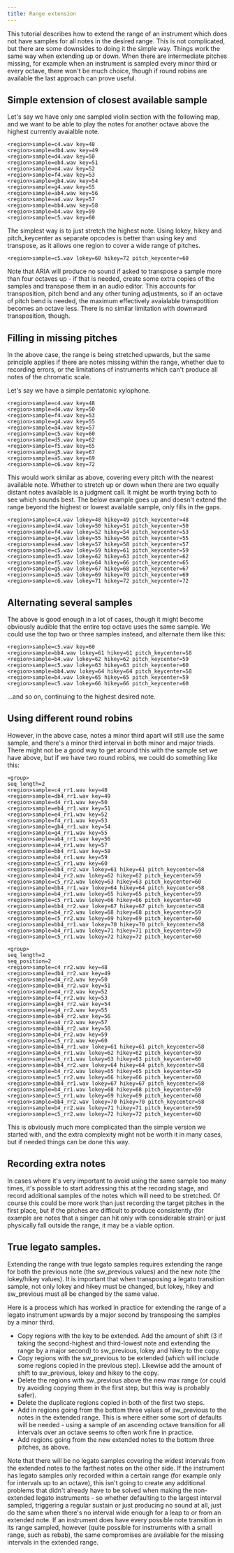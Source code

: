 ```yaml
---
title: Range extension
---
```


This tutorial describes how to extend the range of an instrument which does not
have samples for all notes in the desired range. This is not complicated, but
there are some downsides to doing it the simple way. Things work the same way
when extending up or down. When there are intermediate pitches missing, for
example when an instrument is sampled every minor third or every octave, there
won't be much choice, though if round robins are available the last approach
can prove useful.

## Simple extension of closest available sample

Let's say we have only one sampled violin section with the following map, and
we want to be able to play the notes for another octave above the highest
currently avaialble note.

```sfz
<region>sample=c4.wav key=48
<region>sample=db4.wav key=49
<region>sample=d4.wav key=50
<region>sample=eb4.wav key=51
<region>sample=e4.wav key=52
<region>sample=f4.wav key=53
<region>sample=gb4.wav key=54
<region>sample=g4.wav key=55
<region>sample=ab4.wav key=56
<region>sample=a4.wav key=57
<region>sample=bb4.wav key=58
<region>sample=b4.wav key=59
<region>sample=c5.wav key=60
```

The simplest way is to just stretch the highest note. Using
lokey, hikey and pitch_keycenter as separate opcodes is
better than using key and transpose, as it allows one region
to cover a wide range of pitches.

```sfz
<region>sample=c5.wav lokey=60 hikey=72 pitch_keycenter=60
```

Note that ARIA will produce no sound if asked to transpose
a sample more than four octaves up - if that is needed,
create some extra copies of the samples and transpose them
in an audio editor. This accounts for transposition, pitch
bend and any other tuning adjustments, so if an octave of
pitch bend is needed, the maximum effectively avaialable
transpotition becomes an octave less. There is no similar
limitation with downward transposition, though.

## Filling in missing pitches

In the above case, the range is being stretched upwards, but
the same principle applies if there are notes missing within
the range, whether due to recording errors, or the limitations
of instruments which can't produce all notes of the chromatic
scale.

Let's say we have a simple pentatonic xylophone.

```sfz
<region>sample=c4.wav key=48
<region>sample=d4.wav key=50
<region>sample=f4.wav key=53
<region>sample=g4.wav key=55
<region>sample=a4.wav key=57
<region>sample=c5.wav key=60
<region>sample=d5.wav key=62
<region>sample=f5.wav key=65
<region>sample=g5.wav key=67
<region>sample=a5.wav key=69
<region>sample=c6.wav key=72
```

This would work similar as above, covering every
pitch with the nearest available note. Whether
to stretch up or down when there are two equally
distant notes available is a judgment call. It might
be worth trying both to see which sounds best.
The below example goes up and doesn't extend the range
beyond the highest or lowest available sample, only
fills in the gaps.

```sfz
<region>sample=c4.wav lokey=48 hikey=49 pitch_keycenter=48
<region>sample=d4.wav lokey=50 hikey=51 pitch_keycenter=50
<region>sample=f4.wav lokey=52 hikey=54 pitch_keycenter=53
<region>sample=g4.wav lokey=55 hikey=56 pitch_keycenter=55
<region>sample=a4.wav lokey=57 hikey=58 pitch_keycenter=57
<region>sample=c5.wav lokey=59 hikey=61 pitch_keycenter=59
<region>sample=d5.wav lokey=62 hikey=63 pitch_keycenter=62
<region>sample=f5.wav lokey=64 hikey=66 pitch_keycenter=65
<region>sample=g5.wav lokey=67 hikey=68 pitch_keycenter=67
<region>sample=a5.wav lokey=69 hikey=70 pitch_keycenter=69
<region>sample=c6.wav lokey=71 hikey=72 pitch_keycenter=72
```

## Alternating several samples

The above is good enough in a lot of cases, though it might
become obviously audible that the entire top octave uses
the same sample. We could use the top two or three samples
instead, and alternate them like this:

```sfz
<region>sample=c5.wav key=60
<region>sample=bb4.wav lokey=61 hikey=61 pitch_keycenter=58
<region>sample=b4.wav lokey=62 hikey=62 pitch_keycenter=59
<region>sample=c5.wav lokey=63 hikey=63 pitch_keycenter=60
<region>sample=bb4.wav lokey=64 hikey=64 pitch_keycenter=58
<region>sample=b4.wav lokey=65 hikey=65 pitch_keycenter=59
<region>sample=c5.wav lokey=66 hikey=66 pitch_keycenter=60
```

...and so on, continuing to the highest desired note.

## Using different round robins

However, in the above case, notes a minor third apart will
still use the same sample, and there's a minor third interval
in both minor and major triads. There might not be a good way
to get around this with the sample set we have above, but if we
have two round robins, we could do something like this:

```sfz
<group>
seq_length=2
<region>sample=c4_rr1.wav key=48
<region>sample=db4_rr1.wav key=49
<region>sample=d4_rr1.wav key=50
<region>sample=eb4_rr1.wav key=51
<region>sample=e4_rr1.wav key=52
<region>sample=f4_rr1.wav key=53
<region>sample=gb4_rr1.wav key=54
<region>sample=g4_rr1.wav key=55
<region>sample=ab4_rr1.wav key=56
<region>sample=a4_rr1.wav key=57
<region>sample=bb4_rr1.wav key=58
<region>sample=b4_rr1.wav key=59
<region>sample=c5_rr1.wav key=60
<region>sample=bb4_rr2.wav lokey=61 hikey=61 pitch_keycenter=58
<region>sample=b4_rr2.wav lokey=62 hikey=62 pitch_keycenter=59
<region>sample=c5_rr2.wav lokey=63 hikey=63 pitch_keycenter=60
<region>sample=bb4_rr1.wav lokey=64 hikey=64 pitch_keycenter=58
<region>sample=b4_rr1.wav lokey=65 hikey=65 pitch_keycenter=59
<region>sample=c5_rr1.wav lokey=66 hikey=66 pitch_keycenter=60
<region>sample=bb4_rr2.wav lokey=67 hikey=67 pitch_keycenter=58
<region>sample=b4_rr2.wav lokey=68 hikey=68 pitch_keycenter=59
<region>sample=c5_rr2.wav lokey=69 hikey=69 pitch_keycenter=60
<region>sample=bb4_rr1.wav lokey=70 hikey=70 pitch_keycenter=58
<region>sample=b4_rr1.wav lokey=71 hikey=71 pitch_keycenter=59
<region>sample=c5_rr1.wav lokey=72 hikey=72 pitch_keycenter=60

<group>
seq_length=2
seq_position=2
<region>sample=c4_rr2.wav key=48
<region>sample=db4_rr2.wav key=49
<region>sample=d4_rr2.wav key=50
<region>sample=eb4_rr2.wav key=51
<region>sample=e4_rr2.wav key=52
<region>sample=f4_rr2.wav key=53
<region>sample=gb4_rr2.wav key=54
<region>sample=g4_rr2.wav key=55
<region>sample=ab4_rr2.wav key=56
<region>sample=a4_rr2.wav key=57
<region>sample=bb4_rr2.wav key=58
<region>sample=b4_rr2.wav key=59
<region>sample=c5_rr2.wav key=60
<region>sample=bb4_rr1.wav lokey=61 hikey=61 pitch_keycenter=58
<region>sample=b4_rr1.wav lokey=62 hikey=62 pitch_keycenter=59
<region>sample=c5_rr1.wav lokey=63 hikey=63 pitch_keycenter=60
<region>sample=bb4_rr2.wav lokey=64 hikey=64 pitch_keycenter=58
<region>sample=b4_rr2.wav lokey=65 hikey=65 pitch_keycenter=59
<region>sample=c5_rr2.wav lokey=66 hikey=66 pitch_keycenter=60
<region>sample=bb4_rr1.wav lokey=67 hikey=67 pitch_keycenter=58
<region>sample=b4_rr1.wav lokey=68 hikey=68 pitch_keycenter=59
<region>sample=c5_rr1.wav lokey=69 hikey=69 pitch_keycenter=60
<region>sample=bb4_rr2.wav lokey=70 hikey=70 pitch_keycenter=58
<region>sample=b4_rr2.wav lokey=71 hikey=71 pitch_keycenter=59
<region>sample=c5_rr2.wav lokey=72 hikey=72 pitch_keycenter=60
```

This is obviously much more complicated than the simple version
we started with, and the extra complexity might not be worth it
in many cases, but if needed things can be done this way.

## Recording extra notes

In cases where it's very important to avoid using the same
sample too many times, it's possible to start addressing this
at the recording stage, and record additional samples of the notes
which will need to be stretched. Of course this could be more
work than just recording the target pitches in the first place,
but if the pitches are difficult to produce consistently (for
example are notes that a singer can hit only with considerable
strain) or just physically fall outside the range, it may be a
viable option.

## True legato samples.

Extending the range with true legato samples requires extending the range
for both the previous note (the sw_previous values) and the new note
(the lokey/hikey values). It is important that when transposing a legato
transition sample, not only lokey and hikey must be changed, but lokey,
hikey and sw_previous must all be changed by the same value.

Here is a process which has worked in practice for extending the range of
a legato instrument upwards by a major second by transposing the samples
by a minor third.

* Copy regions with the key to be extended. Add the amount of shift (3 if taking the second-highest and third-lowest note and extending the range by a major second) to sw_previous, lokey and hikey to the copy.
* Copy regions with the sw_previous to be extended (which will include some regions copied in the previous step). Likewise add the amount of shift to sw_previous, lokey and hikey to the copy.
* Delete the regions with sw_previous above the new max range (or could try avoiding copying them in the first step, but this way is probably safer).
* Delete the duplicate regions copied in both of the first two steps.
* Add in regions going from the bottom three values of sw_previous to the notes in the extended range. This is where either some sort of defaults will be needed - using a sample of an ascending octave transition for all intervals over an octave seems to often work fine in practice.
* Add regions going from the new extended notes to the bottom three pitches, as above.

Note that there will be no legato samples covering the widest intervals
from the extended notes to the farthest notes on the other side. If the
instrument has legato samples only recorded within a certain range (for
example only for intervals up to an octave), this isn't going to create
any additional problems that didn't already have to be solved when making
the non-extended legato instruments - so whether defaulting to the
largest interval sampled, triggering a regular sustain or just producing
no sound at all, just do the same when there's no interval wide enough
for a leap to or from an extended note. If an instrument does have every
possible note transition in its range sampled, however (quite possible
for instruments with a small range, such as rebab), the same
compromises are available for the missing intervals in the extended range.
